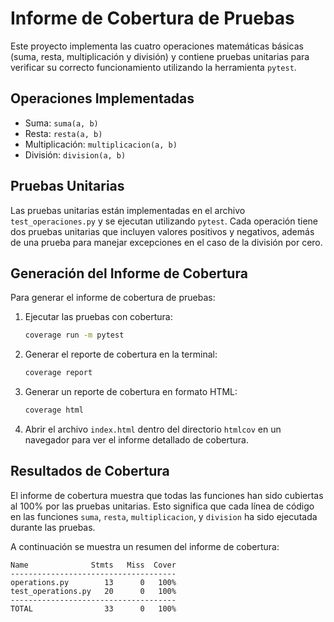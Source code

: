 # Informe de Cobertura de Pruebas

Este proyecto implementa las cuatro operaciones matemáticas básicas (suma, resta, multiplicación y división) y contiene pruebas unitarias para verificar su correcto funcionamiento utilizando la herramienta `pytest`.

## Operaciones Implementadas

- Suma: `suma(a, b)`
- Resta: `resta(a, b)`
- Multiplicación: `multiplicacion(a, b)`
- División: `division(a, b)`

## Pruebas Unitarias

Las pruebas unitarias están implementadas en el archivo `test_operaciones.py` y se ejecutan utilizando `pytest`. Cada operación tiene dos pruebas unitarias que incluyen valores positivos y negativos, además de una prueba para manejar excepciones en el caso de la división por cero.

## Generación del Informe de Cobertura

Para generar el informe de cobertura de pruebas:

1. Ejecutar las pruebas con cobertura:

    ```bash
    coverage run -m pytest
    ```

2. Generar el reporte de cobertura en la terminal:

    ```bash
    coverage report
    ```

3. Generar un reporte de cobertura en formato HTML:

    ```bash
    coverage html
    ```

4. Abrir el archivo `index.html` dentro del directorio `htmlcov` en un navegador para ver el informe detallado de cobertura.

## Resultados de Cobertura

El informe de cobertura muestra que todas las funciones han sido cubiertas al 100% por las pruebas unitarias. Esto significa que cada línea de código en las funciones `suma`, `resta`, `multiplicacion`, y `division` ha sido ejecutada durante las pruebas.

A continuación se muestra un resumen del informe de cobertura:

```plaintext
Name              Stmts   Miss  Cover
-------------------------------------
operations.py        13      0   100%
test_operations.py   20      0   100%
-------------------------------------
TOTAL                33      0   100%
